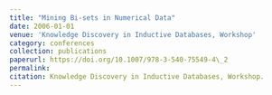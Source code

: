 ```yaml
---
title: "Mining Bi-sets in Numerical Data"
date: 2006-01-01
venue: 'Knowledge Discovery in Inductive Databases, Workshop'
category: conferences
collection: publications
paperurl: https://doi.org/10.1007/978-3-540-75549-4\_2
permalink: 
citation: Knowledge Discovery in Inductive Databases, Workshop.
---
```

